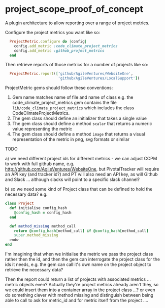 # project_scope_proof_of_concept

A plugin architecture to allow reporting over a range of project metrics.

Configure the project metrics you want like so:

```rb
  ProjectMetric.configure do |config|
    config.add_metric :code_climate_project_metrics
    config.add_metric :github_project_metrics
  end
```

Then retrieve reports of those metrics for a number of projects like so:

```rb
  ProjectMetric.report(['github/AgileVentures/WebsiteOne',
                        'github/AgileVentures/LocalSupport'])
```  

ProjectMetric gems should follow these conventions:

1. Gem name matches name of file and name of class e.g. the code_climate_project_metrics gem contains the file `lib/code_climate_project_metrics` which includes the class CodeClimateProjectMetrics.
2. The gem class should define an initializer that takes a single value
3. The gem class should define a method `scalar` that returns a numeric value representing the metric
4. The gem class should define a method `image` that returns a visual representation of the metric in png, svg formats or similar


TODO

a) we need different project ids for different metrics - we can adjust CCPM to work with full github name, e.g. http://github.com/AgileVentures/WebsiteOne, but PivotalTracker will require an API key (and tracker id?) and PT will also need an API key, as will Github and Slack ... although slacks will point to a specific slack channel?

b) so we need some kind of Project class that can be defined to hold the necessary data? e.g.

```rb
class Project
  def initialise config_hash
    @config_hash = config_hash
  end

  def method_missing method_call
    return @config_hash[method_call] if @config_hash[method_call]
    super.method_missing
  endw
end 
```

I'm imagining that when we initialise the metric we pass the project class rather then the id, and then the gem can interrogate the project class for the ids it needs, e.g. the gem can call it's own name on the project object to retrieve the necessary data?

Then the report could return a list of projects with associated metrics ... metric objects even?  Actually they're project metrics already aren't they, so we could insert them into a container array in the project class ...? or even do something clever with method missing and distinguish between being able to call to ask for metric_id and for metric itself from the project ....